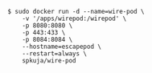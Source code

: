     $ sudo docker run -d --name=wire-pod \
        -v '/apps/wirepod:/wirepod' \
        -p 8080:8080 \
        -p 443:433 \
        -p 8084:8084 \
        --hostname=escapepod \
        --restart=always \
        spkuja/wire-pod
